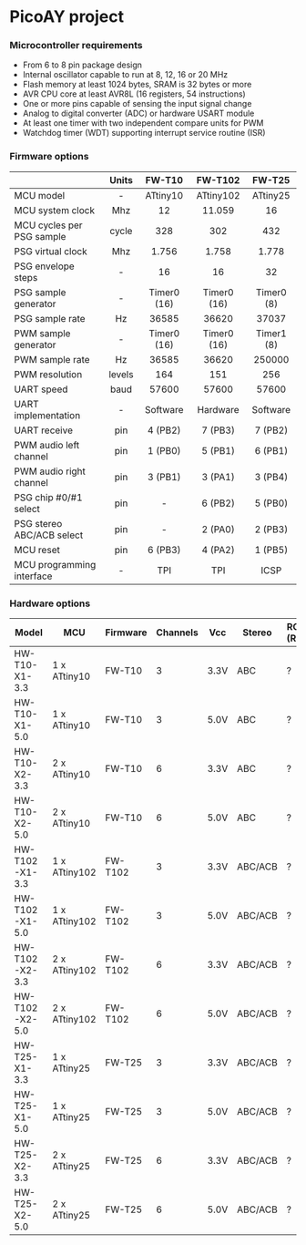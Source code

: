 # PicoAY project

### Microcontroller requirements
- From 6 to 8 pin package design
- Internal oscillator capable to run at 8, 12, 16 or 20 MHz
- Flash memory at least 1024 bytes, SRAM is 32 bytes or more
- AVR CPU core at least AVR8L (16 registers, 54 instructions)
- One or more pins capable of sensing the input signal change
- Analog to digital converter (ADC) or hardware USART module
- At least one timer with two independent compare units for PWM
- Watchdog timer (WDT) supporting interrupt service routine (ISR)

### Firmware options
||Units|FW-T10|FW-T102|FW-T25|
|-|:-:|:-:|:-:|:-:|
|MCU model|-|ATtiny10|ATtiny102|ATtiny25
|MCU system clock|Mhz|12|11.059|16|
|MCU cycles per PSG sample|cycle|328|302|432|
|PSG virtual clock|Mhz|1.756|1.758|1.778|
|PSG envelope steps|-|16|16|32|
|PSG sample generator|-|Timer0 (16)|Timer0 (16)|Timer0 (8)|
|PSG sample rate|Hz|36585|36620|37037|
|PWM sample generator|-|Timer0 (16)|Timer0 (16)|Timer1 (8)|
|PWM sample rate|Hz|36585|36620|250000|
|PWM resolution|levels|164|151|256|
|UART speed|baud|57600|57600|57600|
|UART implementation|-|Software|Hardware|Software|
|UART receive|pin|4 (PB2)|7 (PB3)|7 (PB2)|
|PWM audio left channel|pin|1 (PB0)|5 (PB1)|6 (PB1)|
|PWM audio right channel|pin|3 (PB1)|3 (PA1)|3 (PB4)|
|PSG chip #0/#1 select|pin|-|6 (PB2)|5 (PB0)|
|PSG stereo ABC/ACB select|pin|-|2 (PA0)|2 (PB3)|
|MCU reset|pin|6 (PB3)|4 (PA2)|1 (PB5)|
|MCU programming interface|-|TPI|TPI|ICSP|

### Hardware options
|Model|MCU|Firmware|Channels|Vcc|Stereo|RC (R)|RC (C)|Vp-p|
|-|-|-|-|-|-|-|-|-|
|HW-T10-X1-3.3|1 x ATtiny10|FW-T10|3|3.3V|ABC|?|?|?|
|HW-T10-X1-5.0|1 x ATtiny10|FW-T10|3|5.0V|ABC|?|?|?|
|HW-T10-X2-3.3|2 x ATtiny10|FW-T10|6|3.3V|ABC|?|?|?|
|HW-T10-X2-5.0|2 x ATtiny10|FW-T10|6|5.0V|ABC|?|?|?|
|HW-T102-X1-3.3|1 x ATtiny102|FW-T102|3|3.3V|ABC/ACB|?|?|?|
|HW-T102-X1-5.0|1 x ATtiny102|FW-T102|3|5.0V|ABC/ACB|?|?|?|
|HW-T102-X2-3.3|2 x ATtiny102|FW-T102|6|3.3V|ABC/ACB|?|?|?|
|HW-T102-X2-5.0|2 x ATtiny102|FW-T102|6|5.0V|ABC/ACB|?|?|?|
|HW-T25-X1-3.3|1 x ATtiny25|FW-T25|3|3.3V|ABC/ACB|?|?|?|
|HW-T25-X1-5.0|1 x ATtiny25|FW-T25|3|5.0V|ABC/ACB|?|?|?|
|HW-T25-X2-3.3|2 x ATtiny25|FW-T25|6|3.3V|ABC/ACB|?|?|?|
|HW-T25-X2-5.0|2 x ATtiny25|FW-T25|6|5.0V|ABC/ACB|?|?|?|